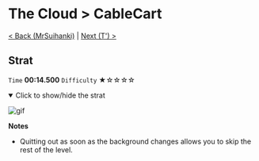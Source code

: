# The Cloud > CableCart

[< Back (MrSuihanki)](https://github.com/Doublevil/scbspeedrun/blob/main/levels/C/MrSuihanki.md) | [Next (T') >](https://github.com/Doublevil/scbspeedrun/blob/main/levels/C/T'.md)

## Strat

`Time` **00:14.500** `Difficulty` ★☆☆☆☆
<details open>
  <summary>Click to show/hide the strat</summary>

  ![gif](https://github.com/Doublevil/scbspeedrun/blob/main/media/levels/C/CableCart_Strat.webp)

  **Notes**
  - Quitting out as soon as the background changes allows you to skip the rest of the level.
</details>
